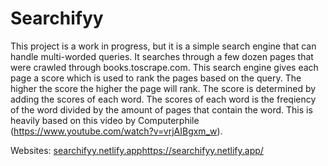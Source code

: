 # Searchifyy
This project is a work in progress, but it is a simple search engine that can handle multi-worded queries. It searches through a few dozen pages that were crawled through books.toscrape.com. This search engine gives each page a score which is used to rank the pages based on the query. The higher the score the higher the page will rank. The score is determined by adding the scores of each word. The scores of each word is the freqiency of the word divided by the amount of pages that contain the word. This is heavily based on this video by Computerphile (https://www.youtube.com/watch?v=vrjAIBgxm_w).

Websites: [searchifyy.netlify.app](https://searchifyy.netlify.app/)https://searchifyy.netlify.app/
